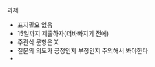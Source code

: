 


과제
* 표지필요 없음
* 15일까지 제출하자(더바빠지기 전에)
* 주관식 문항은 X
* 질문의 의도가 긍정인지 부정인지 주의해서 봐야한다
* 
<!--stackedit_data:
eyJoaXN0b3J5IjpbLTE2MTgwMDU4MDIsNzMwOTk4MTE2XX0=
-->